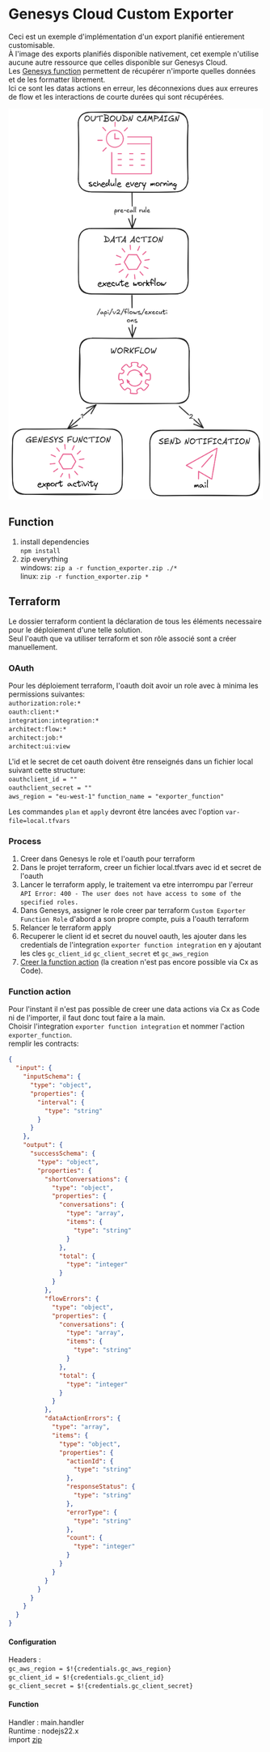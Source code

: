 # Genesys Cloud Custom Exporter

Ceci est un exemple d'implémentation d'un export planifié entierement customisable.  
À l'image des exports planifiés disponible nativement, cet exemple n'utilise aucune autre ressource que celles disponible sur Genesys Cloud.  
Les [Genesys function](https://developer.genesys.cloud/blog/2025-01-14-genesys-functions/) permettent de récupérer n'importe quelles données et de les formatter librement.  
Ici ce sont les datas actions en erreur, les déconnexions dues aux erreures de flow et les interactions de courte durées qui sont récupérées.

![](docs/schedule-exporter.png)

## Function

1. install dependencies  
   `npm install`
2. zip everything  
   windows: `zip a -r function_exporter.zip ./*`  
   linux: `zip -r function_exporter.zip *`

## Terraform

Le dossier terraform contient la déclaration de tous les éléments necessaire pour le déploiement d'une telle solution.  
Seul l'oauth que va utiliser terraform et son rôle associé sont a créer manuellement.

### OAuth

Pour les déploiement terraform, l'oauth doit avoir un role avec à minima les permissions suivantes:  
`authorization:role:*`  
`oauth:client:*`  
`integration:integration:*`  
`architect:flow:*`  
`architect:job:*`  
`architect:ui:view`  

L'id et le secret de cet oauth doivent être renseignés dans un fichier local suivant cette structure:  
`oauthclient_id = ""`  
`oauthclient_secret = ""`  
`aws_region = "eu-west-1"`
`function_name = "exporter_function"`

Les commandes `plan` et `apply` devront être lancées avec l'option `var-file=local.tfvars`

### Process

1. Creer dans Genesys le role et l'oauth pour terraform
2. Dans le projet terraform, creer un fichier local.tfvars avec id et secret de l'oauth
3. Lancer le terraform apply, le traitement va etre interrompu par l'erreur `API Error: 400 - The user does not have access to some of the specified roles.`
4. Dans Genesys, assigner le role creer par terraform `Custom Exporter Function Role` d'abord a son propre compte, puis a l'oauth terraform
5. Relancer le terraform apply
6. Recuperer le client id et secret du nouvel oauth, les ajouter dans les credentials de l'integration `exporter function integration` en y ajoutant les cles `gc_client_id` `gc_client_secret` et `gc_aws_region`
7. [Creer la function action](#function-action) (la creation n'est pas encore possible via Cx as Code).

### Function action

<a name="function-action"></a>
Pour l'instant il n'est pas possible de creer une data actions via Cx as Code ni de l'importer, il faut donc tout faire a la main.  
Choisir l'integration `exporter function integration` et nommer l'action `exporter_function`.  
remplir les contracts:  

```json
{
  "input": {
    "inputSchema": {
      "type": "object",
      "properties": {
        "interval": {
          "type": "string"
        }
      }
    },
    "output": {
      "successSchema": {
        "type": "object",
        "properties": {
          "shortConversations": {
            "type": "object",
            "properties": {
              "conversations": {
                "type": "array",
                "items": {
                  "type": "string"
                }
              },
              "total": {
                "type": "integer"
              }
            }
          },
          "flowErrors": {
            "type": "object",
            "properties": {
              "conversations": {
                "type": "array",
                "items": {
                  "type": "string"
                }
              },
              "total": {
                "type": "integer"
              }
            }
          },
          "dataActionErrors": {
            "type": "array",
            "items": {
              "type": "object",
              "properties": {
                "actionId": {
                  "type": "string"
                },
                "responseStatus": {
                  "type": "string"
                },
                "errorType": {
                  "type": "string"
                },
                "count": {
                  "type": "integer"
                }
              }
            }
          }
        }
      }
    }
  }
}
```
#### Configuration
Headers :  
`gc_aws_region = $!{credentials.gc_aws_region}`  
`gc_client_id = $!{credentials.gc_client_id}`  
`gc_client_secret = $!{credentials.gc_client_secret}`  

#### Function
Handler : main.handler  
Runtime : nodejs22.x  
import [zip](./function/function_exporter.zip)
